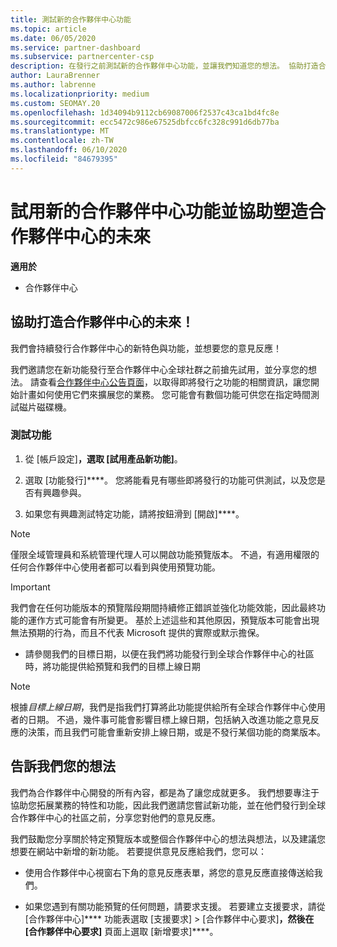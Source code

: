 ```yaml
---
title: 測試新的合作夥伴中心功能
ms.topic: article
ms.date: 06/05/2020
ms.service: partner-dashboard
ms.subservice: partnercenter-csp
description: 在發行之前測試新的合作夥伴中心功能，並讓我們知道您的想法。 協助打造合作夥伴中心的未來！
author: LauraBrenner
ms.author: labrenne
ms.localizationpriority: medium
ms.custom: SEOMAY.20
ms.openlocfilehash: 1d34094b9112cb69087006f2537c43ca1bd4fc8e
ms.sourcegitcommit: ecc5472c986e67525dbfcc6fc328c991d6db77ba
ms.translationtype: MT
ms.contentlocale: zh-TW
ms.lasthandoff: 06/10/2020
ms.locfileid: "84679395"
---
```

# <a name="test-drive-new-partner-center-features-and-help-shape-the-future-of-partner-center"></a>試用新的合作夥伴中心功能並協助塑造合作夥伴中心的未來

**適用於**

- 合作夥伴中心

## <a name="help-shape-the-future-of-partner-center"></a>協助打造合作夥伴中心的未來！

我們會持續發行合作夥伴中心的新特色與功能，並想要您的意見反應！ 

我們邀請您在新功能發行至合作夥伴中心全球社群之前搶先試用，並分享您的想法。 請查看[合作夥伴中心公告頁面](announcements/index.md)，以取得即將發行之功能的相關資訊，讓您開始計畫如何使用它們來擴展您的業務。 您可能會有數個功能可供您在指定時間測試磁片磁碟機。

### <a name="test-drive-a-feature"></a>測試功能

1. 從 [帳戶設定]****，選取 [試用產品新功能]****。

2. 選取 [功能發行]****。 您將能看見有哪些即將發行的功能可供測試，以及您是否有興趣參與。

3. 如果您有興趣測試特定功能，請將按鈕滑到 [開啟]****。

> [!NOTE]  
> 僅限全域管理員和系統管理代理人可以開啟功能預覽版本。 不過，有適用權限的任何合作夥伴中心使用者都可以看到與使用預覽功能。

> [!IMPORTANT]  
> 我們會在任何功能版本的預覽階段期間持續修正錯誤並強化功能效能，因此最終功能的運作方式可能會有所變更。 基於上述這些和其他原因，預覽版本可能會出現無法預期的行為，而且不代表 Microsoft 提供的實際或默示擔保。

- 請參閱我們的目標日期，以便在我們將功能發行到全球合作夥伴中心的社區時，將功能提供給預覽和我們的目標上線日期

> [!NOTE]  
> 根據*目標上線日期*，我們是指我們打算將此功能提供給所有全球合作夥伴中心使用者的日期。 不過，幾件事可能會影響目標上線日期，包括納入改進功能之意見反應的決策，而且我們可能會重新安排上線日期，或是不發行某個功能的商業版本。  
 
## <a name="tell-us-what-you-think"></a>告訴我們您的想法

我們為合作夥伴中心開發的所有內容，都是為了讓您成就更多。 我們想要專注于協助您拓展業務的特性和功能，因此我們邀請您嘗試新功能，並在他們發行到全球合作夥伴中心的社區之前，分享您對他們的意見反應。 

我們鼓勵您分享關於特定預覽版本或整個合作夥伴中心的想法與想法，以及建議您想要在網站中新增的新功能。 若要提供意見反應給我們，您可以：  

- 使用合作夥伴中心視窗右下角的意見反應表單，將您的意見反應直接傳送給我們。 

- 如果您遇到有關功能預覽的任何問題，請要求支援。 若要建立支援要求，請從 [合作夥伴中心]**** 功能表選取 [支援要求] > [合作夥伴中心要求]****，然後在 [合作夥伴中心要求]**** 頁面上選取 [新增要求]****。



